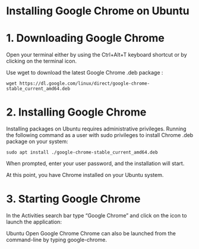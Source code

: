 # Installing Google Chrome on Ubuntu


# 1. Downloading Google Chrome
Open your terminal either by using the Ctrl+Alt+T keyboard shortcut or by clicking on the terminal icon.


Use wget to download the latest Google Chrome .deb package :

```
wget https://dl.google.com/linux/direct/google-chrome-stable_current_amd64.deb
```

# 2. Installing Google Chrome
Installing packages on Ubuntu requires administrative privileges. Running the following command as a user with sudo privileges to install Chrome .deb package on your system:
```
sudo apt install ./google-chrome-stable_current_amd64.deb
```

When prompted, enter your user password, and the installation will start.

At this point, you have Chrome installed on your Ubuntu system.

# 3. Starting Google Chrome
In the Activities search bar type “Google Chrome” and click on the icon to launch the application:

Ubuntu Open Google Chrome
Chrome can also be launched from the command-line by typing google-chrome.
